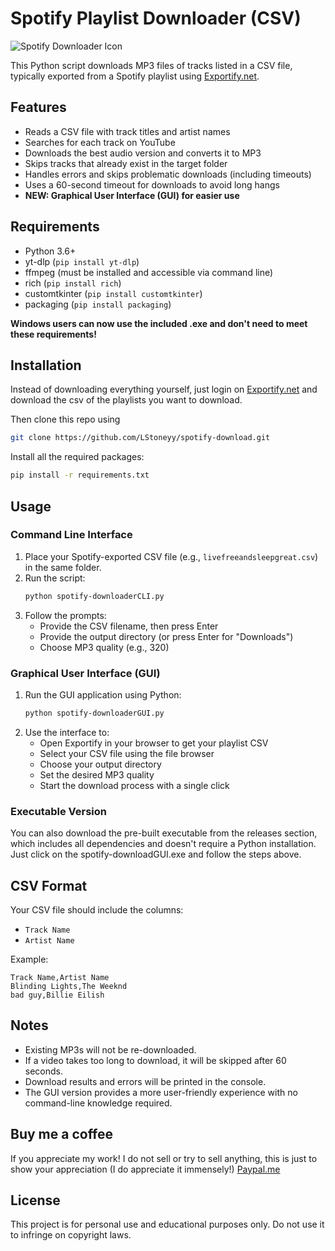 # Spotify Playlist Downloader (CSV)
![Spotify Downloader Icon](./icon.ico)

This Python script downloads MP3 files of tracks listed in a CSV file, typically exported from a Spotify playlist using [Exportify.net](https://exportify.net/).

## Features

- Reads a CSV file with track titles and artist names
- Searches for each track on YouTube
- Downloads the best audio version and converts it to MP3
- Skips tracks that already exist in the target folder
- Handles errors and skips problematic downloads (including timeouts)
- Uses a 60-second timeout for downloads to avoid long hangs
- **NEW: Graphical User Interface (GUI) for easier use**

## Requirements

- Python 3.6+
- yt-dlp (`pip install yt-dlp`)
- ffmpeg (must be installed and accessible via command line)
- rich (`pip install rich`)
- customtkinter (`pip install customtkinter`)
- packaging (`pip install packaging`)

**Windows users can now use the included .exe and don't need to meet these requirements!**

## Installation

Instead of downloading everything yourself, just login on [Exportify.net](https://exportify.net/) and download the csv of the playlists you want to download. 

Then clone this repo using 
```bash
git clone https://github.com/LStoneyy/spotify-download.git
```

Install all the required packages:
```bash
pip install -r requirements.txt
```

## Usage

### Command Line Interface
1. Place your Spotify-exported CSV file (e.g., `livefreeandsleepgreat.csv`) in the same folder.
2. Run the script:
   ```bash
   python spotify-downloaderCLI.py
   ```
3. Follow the prompts:
   - Provide the CSV filename, then press Enter
   - Provide the output directory (or press Enter for "Downloads")
   - Choose MP3 quality (e.g., 320)

### Graphical User Interface (GUI)
1. Run the GUI application using Python:
   ```bash
   python spotify-downloaderGUI.py
   ```
2. Use the interface to:
   - Open Exportify in your browser to get your playlist CSV
   - Select your CSV file using the file browser
   - Choose your output directory
   - Set the desired MP3 quality
   - Start the download process with a single click

### Executable Version
You can also download the pre-built executable from the releases section, which includes all dependencies and doesn't require a Python installation. Just click on the spotify-downloadGUI.exe and follow the steps above.

## CSV Format

Your CSV file should include the columns:

- `Track Name`
- `Artist Name`

Example:

```csv
Track Name,Artist Name
Blinding Lights,The Weeknd
bad guy,Billie Eilish
```

## Notes

- Existing MP3s will not be re-downloaded.
- If a video takes too long to download, it will be skipped after 60 seconds.
- Download results and errors will be printed in the console.
- The GUI version provides a more user-friendly experience with no command-line knowledge required.

## Buy me a coffee

If you appreciate my work! I do not sell or try to sell anything, this is just to show your appreciation (I do appreciate it immensely!)
[Paypal.me](www.paypal.me/dcmbrbeats)

## License

This project is for personal use and educational purposes only. Do not use it to infringe on copyright laws.

